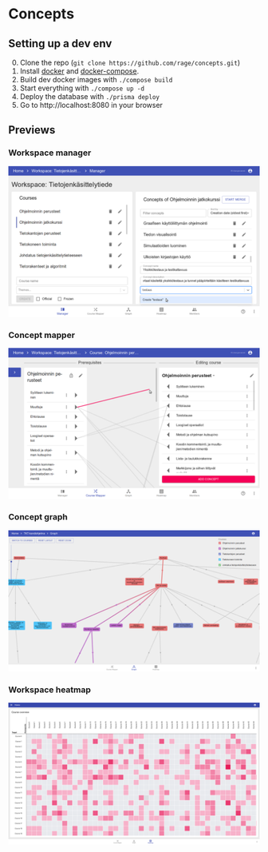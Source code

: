 # Concepts

## Setting up a dev env
0. Clone the repo (`git clone https://github.com/rage/concepts.git`)
1. Install [docker](https://docs.docker.com/install/) and [docker-compose](https://docs.docker.com/compose/install/).
2. Build dev docker images with `./compose build`
3. Start everything with `./compose up -d`
4. Deploy the database with `./prisma deploy`
5. Go to http://localhost:8080 in your browser

## Previews

### Workspace manager
![Workspace manager preview](frontend/public/res/preview-manager.png)

### Concept mapper
![Concept mapper preview](frontend/public/res/preview-mapper.png)

### Concept graph
![Concept graph preview](frontend/public/res/preview-graph.png)

### Workspace heatmap
![Workspace heatmap preview](frontend/public/res/preview-heatmap.png)
